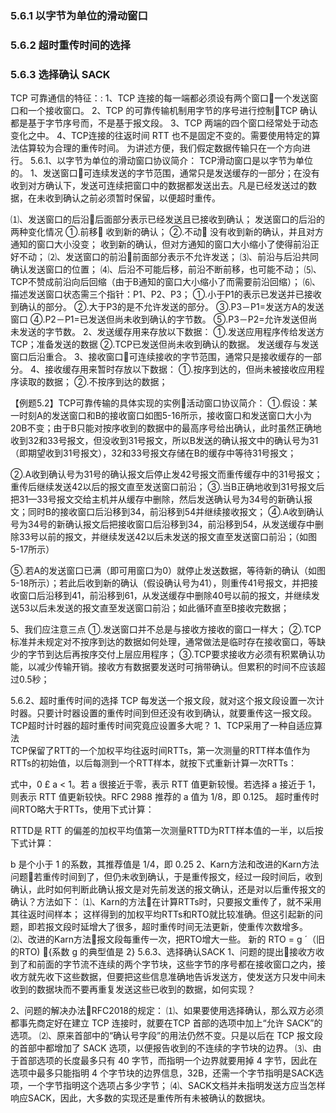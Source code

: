 ### 5.6.1 以字节为单位的滑动窗口

### 5.6.2 超时重传时间的选择

### 5.6.3 选择确认 SACK



TCP 可靠通信的特征：:
1、TCP 连接的每一端都必须设有两个窗口一个发送窗口和一个接收窗口。
2、TCP 的可靠传输机制用字节的序号进行控制TCP 确认都是基于字节序号而，不是基于报文段。 
3、TCP 两端的四个窗口经常处于动态变化之中。
4、TCP连接的往返时间 RTT 也不是固定不变的。需要使用特定的算法估算较为合理的重传时间。
为讲述方便，我们假定数据传输只在一个方向进行。
5.6.1、以字节为单位的滑动窗口协议简介：
TCP滑动窗口是以字节为单位的。 
1、发送窗口可连续发送的字节范围，通常只是发送缓存的一部分；在没有收到对方确认下，发送可连续把窗口中的数据都发送出去。凡是已经发送过的数据，在未收到确认之前必须暂时保留，以便超时重传。
 
⑴、发送窗口的后沿后面部分表示已经发送且已接收到确认；
	发送窗口的后沿的两种变化情况 
	①.前移	收到新的确认；
	②.不动	没有收到新的确认，并且对方通知的窗口大小没变；
收到新的确认，但对方通知的窗口大小缩小了使得前沿正好不动；
⑵、发送窗口的前沿前面部分表示不允许发送；
⑶、前沿与后沿共同确认发送窗口的位置；
⑷、后沿不可能后移，前沿不断前移，也可能不动；
⑸、TCP不赞成前沿向后回缩（由于B通知的窗口大小缩小了而需要前沿回缩）；
⑹、描述发送窗口状态需三个指针：P1、P2、P3；
①.小于P1的表示已发送并已接收到确认的部分。
②.大于P3的是不允许发送的部分。
③.P3－P1=发送方A的发送窗口
④.P2－P1=已发送但尚未收到确认的字节数。
⑤.P3－P2=允许发送但尚未发送的字节数。
2、发送缓存用来存放以下数据： 
①.发送应用程序传给发送方TCP；准备发送的数据
②.TCP已发送但尚未收到确认的数据。 
发送缓存与发送窗口后沿重合。 
3、接收窗口可连续接收的字节范围，通常只是接收缓存的一部分。
4、接收缓存用来暂时存放以下数据： 
①.按序到达的，但尚未被接收应用程序读取的数据；
②.不按序到达的数据；
 
【例题5.2】TCP可靠传输的具体实现的实例活动窗口协议简介： 
①.假设：某一时刻A的发送窗口和B的接收窗口如图5-16所示，接收窗口和发送窗口大小为20B不变；由于B只能对按序收到的数据中的最高序号给出确认，此时虽然正确地收到32和33号报文，但没收到31号报文，所以B发送的确认报文中的确认号为31（即期望收到31号报文），32和33号报文存储在B的缓存中等待31号报文；
 
②.A收到确认号为31号的确认报文后停止发42号报文而重传缓存中的31号报文；重传后继续发送42以后的报文直至发送窗口前沿； 
③.当B正确地收到31号报文后把31—33号报文交给主机并从缓存中删除，然后发送确认号为34号的新确认报文；同时B的接收窗口后沿移到34，前沿移到54并继续接收报文； 
④.A收到确认号为34号的新确认报文后把接收窗口后沿移到34，前沿移到54，从发送缓存中删除33号以前的报文，并继续发送42以后未发送的报文直至发送窗口前沿；（如图5-17所示）
 
⑤.若A的发送窗口已满（即可用窗口为0）就停止发送数据，等待新的确认（如图5-18所示）；若此后收到新的确认（假设确认号为41），则重传41号报文，并把接收窗口后沿移到41，前沿移到61，从发送缓存中删除40号以前的报文，并继续发送53以后未发送的报文直至发送窗口前沿；如此循环直至B接收完数据；
 
5、我们应注意三点 
   	①.发送窗口并不总是与接收方接收的窗口一样大；
②.TCP标准并未规定对不按序到达的数据如何处理，通常做法是临时存在接收窗口，等缺少的字节到达后再按序交付上层应用程序；
③.TCP要求接收方必须有积累确认功能，以减少传输开销。接收方有数据要发送时可捎带确认。但累积的时间不应该超过0.5秒；

5.6.2、超时重传时间的选择
TCP 每发送一个报文段，就对这个报文段设置一次计时器。只要计时器设置的重传时间到但还没有收到确认，就要重传这一报文段。TCP超时计时器的超时重传时间究竟应设置多大呢？ 
1、TCP采用了一种自适应算法  
TCP保留了RTT的一个加权平均往返时间RTTs，第一次测量的RTT样本值作为RTTs的初始值，以后每测到一个RTT样本，就按下式重新计算一次RTTs：
 
式中，0 £ a < 1。若 a 很接近于零，表示 RTT 值更新较慢。若选择 a 接近于 1，则表示 RTT 值更新较快。RFC 2988 推荐的 a 值为 1/8，即 0.125。 
超时重传时间RTO略大于RTTs，使用下式计算：
 
RTTD是 RTT 的偏差的加权平均值第一次测量RTTD为RTT样本值的一半，以后按下式计算：
 
b 是个小于 1 的系数，其推荐值是 1/4，即 0.25
2、Karn方法和改进的Karn方法
问题若重传时间到了，但仍未收到确认，于是重传报文，经过一段时间后，收到确认，此时如何判断此确认报文是对先前发送的报文确认，还是对以后重传报文的确认？方法如下：
⑴、Karn的方法在计算RTTs时，只要报文重传了，就不采用其往返时间样本；
这样得到的加权平均RTTs和RTO就比较准确。但这引起新的问题，即若报文段时延增大了很多，超时重传时间无法更新，使重传次数增多。
⑵、改进的Karn方法报文段每重传一次，把RTO增大一些。
新的 RTO = g ´（旧的RTO) {系数 g 的典型值是 2}
5.6.3、选择确认SACK
1、问题的提出接收方收到了和前面的字节流不连续的两个字节块，这些字节的序号都在接收窗口之内，接收方就先收下这些数据，但要把这些信息准确地告诉发送方，使发送方只发中间未收到的数据块而不要再重复发送这些已收到的数据，如何实现？
 
2、问题的解决办法RFC2018的规定：
⑴、如果要使用选择确认，那么双方必须都事先商定好在建立 TCP 连接时，就要在TCP 首部的选项中加上“允许 SACK”的选项。
⑵、原来首部中的“确认号字段”的用法仍然不变。只是以后在 TCP 报文段的首部中都增加了 SACK 选项，以便报告收到的不连续的字节块的边界。
⑶、由于首部选项的长度最多只有 40 字节，而指明一个边界就要用掉 4 字节，因此在选项中最多只能指明 4 个字节块的边界信息，32B，还需一个字节指明是SACK选项，一个字节指明这个选项占多少字节；
⑷、SACK文档并未指明发送方应当怎样响应SACK，因此，大多数的实现还是重传所有未被确认的数据块。
